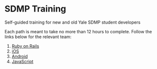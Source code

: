 # SDMP Training
Self-guided training for new and old Yale SDMP student developers

Each path is meant to take no more than 12 hours to complete. Follow the links
below for the relevant team:

1. [Ruby on Rails](https://github.com/yalestc/training/blob/master/rails.md)
2. [iOS](https://github.com/yalestc/training/blob/master/ios.md)
3. [Android](https://github.com/yalestc/training/blob/master/android.md)
4. [JavaScript](https://github.com/yalestc/training/blob/master/javascript.md)
